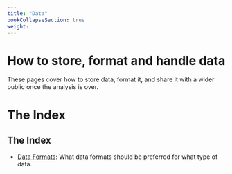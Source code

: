 ```yaml
---
title: "Data"
bookCollapseSection: true
weight: 
---
```


# How to store, format and handle data

These pages cover how to store data, format it, and share it with a wider public once the analysis is over.

# The Index
## The Index
- [Data Formats](/handbook/data/data_formats.md): What data formats should be preferred for what type of data.
